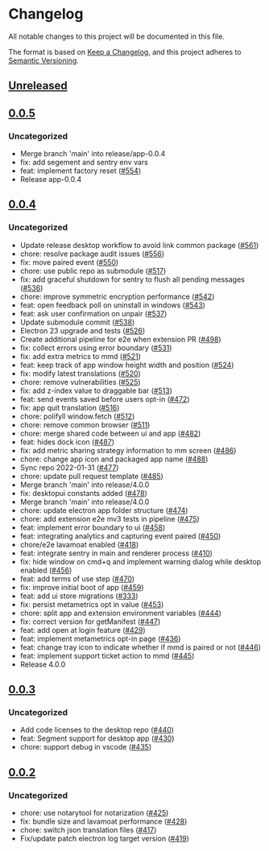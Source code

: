 # Changelog
All notable changes to this project will be documented in this file.

The format is based on [Keep a Changelog](https://keepachangelog.com/en/1.0.0/),
and this project adheres to [Semantic Versioning](https://semver.org/spec/v2.0.0.html).

## [Unreleased]

## [0.0.5]
### Uncategorized
- Merge branch 'main' into release/app-0.0.4
- fix: add segement and sentry env vars
- feat: implement factory reset ([#554](https://github.com/MetaMask/metamask-desktop/pull/554))
- Release app-0.0.4

## [0.0.4]
### Uncategorized
- Update release desktop workflow to avoid link common package ([#561](https://github.com/MetaMask/metamask-desktop/pull/561))
- chore: resolve package audit issues ([#556](https://github.com/MetaMask/metamask-desktop/pull/556))
- fix: move paired event ([#550](https://github.com/MetaMask/metamask-desktop/pull/550))
- chore: use public repo as submodule ([#517](https://github.com/MetaMask/metamask-desktop/pull/517))
- fix: add graceful shutdown for sentry to flush all pending messages ([#536](https://github.com/MetaMask/metamask-desktop/pull/536))
- chore: improve symmetric encryption performance ([#542](https://github.com/MetaMask/metamask-desktop/pull/542))
- feat: open feedback poll on uninstall in windows ([#543](https://github.com/MetaMask/metamask-desktop/pull/543))
- feat: ask user confirmation on unpair ([#537](https://github.com/MetaMask/metamask-desktop/pull/537))
- Update submodule commit ([#538](https://github.com/MetaMask/metamask-desktop/pull/538))
- Electron 23 upgrade and tests ([#526](https://github.com/MetaMask/metamask-desktop/pull/526))
- Create additional pipeline for e2e when extension PR ([#498](https://github.com/MetaMask/metamask-desktop/pull/498))
- fix: collect errors using error boundary ([#531](https://github.com/MetaMask/metamask-desktop/pull/531))
- fix: add extra metrics to mmd ([#521](https://github.com/MetaMask/metamask-desktop/pull/521))
- feat: keep track of app window height width and position ([#524](https://github.com/MetaMask/metamask-desktop/pull/524))
- fix: modify latest translations ([#520](https://github.com/MetaMask/metamask-desktop/pull/520))
- chore: remove vulnerabilities ([#525](https://github.com/MetaMask/metamask-desktop/pull/525))
- fix: add z-index value to draggable bar ([#513](https://github.com/MetaMask/metamask-desktop/pull/513))
- feat: send events saved before users opt-in ([#472](https://github.com/MetaMask/metamask-desktop/pull/472))
- fix: app quit translation ([#516](https://github.com/MetaMask/metamask-desktop/pull/516))
- chore: polifyll window.fetch ([#512](https://github.com/MetaMask/metamask-desktop/pull/512))
- chore: remove common browser ([#511](https://github.com/MetaMask/metamask-desktop/pull/511))
- chore: merge shared code between ui and app ([#482](https://github.com/MetaMask/metamask-desktop/pull/482))
- feat: hides dock icon ([#487](https://github.com/MetaMask/metamask-desktop/pull/487))
- fix: add metric sharing strategy information to mm screen ([#486](https://github.com/MetaMask/metamask-desktop/pull/486))
- chore: change app icon and packaged app name ([#488](https://github.com/MetaMask/metamask-desktop/pull/488))
- Sync repo 2022-01-31 ([#477](https://github.com/MetaMask/metamask-desktop/pull/477))
- chore: update pull request template ([#485](https://github.com/MetaMask/metamask-desktop/pull/485))
- Merge branch 'main' into release/4.0.0
- fix: desktopui constants added ([#478](https://github.com/MetaMask/metamask-desktop/pull/478))
- Merge branch 'main' into release/4.0.0
- chore: update electron app folder structure ([#474](https://github.com/MetaMask/metamask-desktop/pull/474))
- chore: add extension e2e mv3 tests in pipeline ([#475](https://github.com/MetaMask/metamask-desktop/pull/475))
- feat: implement error boundary to ui ([#458](https://github.com/MetaMask/metamask-desktop/pull/458))
- feat: integrating analytics and capturing event paired ([#450](https://github.com/MetaMask/metamask-desktop/pull/450))
- chore/e2e lavamoat enabled ([#418](https://github.com/MetaMask/metamask-desktop/pull/418))
- feat: integrate sentry in main and renderer process ([#410](https://github.com/MetaMask/metamask-desktop/pull/410))
- fix: hide window on cmd+q and implement warning dialog while desktop enabled ([#456](https://github.com/MetaMask/metamask-desktop/pull/456))
- feat: add terms of use step ([#470](https://github.com/MetaMask/metamask-desktop/pull/470))
- fix: improve initial boot of app ([#459](https://github.com/MetaMask/metamask-desktop/pull/459))
- feat: add ui store migrations ([#333](https://github.com/MetaMask/metamask-desktop/pull/333))
- fix: persist metametrics opt in value ([#453](https://github.com/MetaMask/metamask-desktop/pull/453))
- chore: split app and extension environment variables ([#444](https://github.com/MetaMask/metamask-desktop/pull/444))
- fix: correct version for getManifest ([#447](https://github.com/MetaMask/metamask-desktop/pull/447))
- feat: add open at login feature ([#429](https://github.com/MetaMask/metamask-desktop/pull/429))
- feat: implement metametrics opt-in page ([#436](https://github.com/MetaMask/metamask-desktop/pull/436))
- feat: change tray icon to indicate whether if mmd is paired or not ([#446](https://github.com/MetaMask/metamask-desktop/pull/446))
- feat: implement support ticket action to mmd ([#445](https://github.com/MetaMask/metamask-desktop/pull/445))
- Release 4.0.0

## [0.0.3]
### Uncategorized
- Add code licenses to the desktop repo ([#440](https://github.com/MetaMask/metamask-desktop/pull/440))
- feat: Segment support for desktop app ([#430](https://github.com/MetaMask/metamask-desktop/pull/430))
- chore: support debug in vscode ([#435](https://github.com/MetaMask/metamask-desktop/pull/435))

## [0.0.2]
### Uncategorized
- chore: use notarytool for notarization ([#425](https://github.com/MetaMask/metamask-desktop/pull/425))
- fix: bundle size and lavamoat performance ([#428](https://github.com/MetaMask/metamask-desktop/pull/428))
- chore: switch json translation files ([#417](https://github.com/MetaMask/metamask-desktop/pull/417))
- Fix/update patch electron log target version ([#419](https://github.com/MetaMask/metamask-desktop/pull/419))

[Unreleased]: https://github.com/MetaMask/metamask-desktop/compare/metamask-desktop-app@0.0.5...HEAD
[0.0.5]: https://github.com/MetaMask/metamask-desktop/compare/metamask-desktop-app@0.0.4...metamask-desktop-app@0.0.5
[0.0.4]: https://github.com/MetaMask/metamask-desktop/compare/metamask-desktop-app@0.0.3...metamask-desktop-app@0.0.4
[0.0.3]: https://github.com/MetaMask/metamask-desktop/compare/metamask-desktop-app@0.0.2...metamask-desktop-app@0.0.3
[0.0.2]: https://github.com/MetaMask/metamask-desktop/releases/tag/metamask-desktop-app@0.0.2
